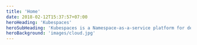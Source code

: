 ```yaml
---
title: 'Home'
date: 2018-02-12T15:37:57+07:00
heroHeading: 'Kubespaces'
heroSubHeading: 'Kubespaces is a Namespace-as-a-service platform for developers, engineers and organizations that want to reap the benefit of container orchestration without the burden of servers and clusters around it.'
heroBackground: 'images/cloud.jpg'
---
```

